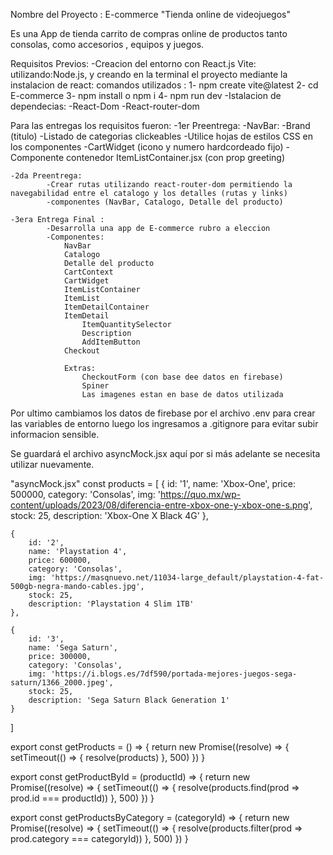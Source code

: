 Nombre del Proyecto : E-commerce "Tienda online de videojuegos"

Es una App de tienda carrito de compras online de productos tanto consolas, como accesorios , equipos y juegos.

Requisitos Previos: -Creacion del entorno con React.js Vite: utilizando:Node.js, y creando en la terminal el proyecto mediante la instalacion de react: comandos utilizados : 1- npm create vite@latest 2- cd E-commerce 3- npm install o npm i 4- npm run dev -Istalacion de dependecias: -React-Dom -React-router-dom

Para las entregas los requisitos fueron: -1er Preentrega: -NavBar: -Brand (titulo) -Listado de categorias clickeables -Utilice hojas de estilos CSS en los componentes -CartWidget (icono y numero hardcordeado fijo)
-Componente contenedor ItemListContainer.jsx (con prop greeting)

    -2da Preentrega:
            -Crear rutas utilizando react-router-dom permitiendo la navegabilidad entre el catalogo y los detalles (rutas y links)
            -componentes (NavBar, Catalogo, Detalle del producto)
            
    -3era Entrega Final :
            -Desarrolla una app de E-commerce rubro a eleccion
            -Componentes:
                NavBar
                Catalogo
                Detalle del producto
                CartContext
                CartWidget
                ItemListContainer
                ItemList
                ItemDetailContainer
                ItemDetail
                    ItemQuantitySelector
                    Description
                    AddItemButton
                Checkout

                Extras:
                    CheckoutForm (con base dee datos en firebase)
                    Spiner
                    Las imagenes estan en base de datos utilizada

Por ultimo cambiamos los datos de firebase por el archivo .env para crear las variables de entorno luego los ingresamos a .gitignore para evitar subir informacion sensible.

Se guardará el archivo asyncMock.jsx aquí por si más adelante se necesita utilizar nuevamente.

"asyncMock.jsx"
const products = 
[
    {
        id: '1',
        name: 'Xbox-One',
        price: 500000,
        category: 'Consolas',
        img: 'https://quo.mx/wp-content/uploads/2023/08/diferencia-entre-xbox-one-y-xbox-one-s.png',
        stock: 25,
        description: 'Xbox-One X Black 4G'
    },

    {
        id: '2',
        name: 'Playstation 4',
        price: 600000,
        category: 'Consolas',
        img: 'https://masqnuevo.net/11034-large_default/playstation-4-fat-500gb-negra-mando-cables.jpg',
        stock: 25,
        description: 'Playstation 4 Slim 1TB'
    },

    {
        id: '3',
        name: 'Sega Saturn',
        price: 300000,
        category: 'Consolas',
        img: 'https://i.blogs.es/7df590/portada-mejores-juegos-sega-saturn/1366_2000.jpeg',
        stock: 25,
        description: 'Sega Saturn Black Generation 1'
    }
]

export const getProducts = () => 
{
    return new Promise((resolve) => 
    {
        setTimeout(() => 
        {
            resolve(products)
        }, 500)
    })
}

export const getProductById = (productId) => 
{
    return new Promise((resolve) => 
    {
        setTimeout(() => 
        {
            resolve(products.find(prod => prod.id === productId))
        }, 500)
    })
}

export const getProductsByCategory = (categoryId) => 
{
    return new Promise((resolve) => 
    {
        setTimeout(() => 
        {
            resolve(products.filter(prod => prod.category === categoryId))
        }, 500)
    })
}